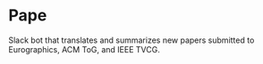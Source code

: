 # Pape

Slack bot that translates and summarizes new papers submitted to Eurographics, ACM ToG, and IEEE TVCG.
